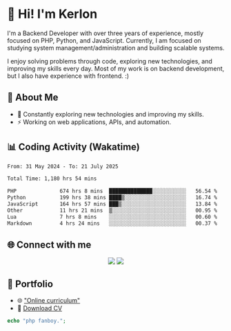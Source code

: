 # 👋 Hi! I'm Kerlon

I'm a Backend Developer with over three years of experience, mostly focused on PHP, Python, and JavaScript. Currently, I am focused on studying system management/administration and building scalable systems.

I enjoy solving problems through code, exploring new technologies, and improving my skills every day. Most of my work is on backend development, but I also have experience with frontend. :)

## 🚀 About Me

* 🌱 Constantly exploring new technologies and improving my skills.
* ⚡ Working on web applications, APIs, and automation.

## 📊 Coding Activity (Wakatime)

<!--START_SECTION:waka-->

```txt
From: 31 May 2024 - To: 21 July 2025

Total Time: 1,180 hrs 54 mins

PHP              674 hrs 8 mins  ██████████████░░░░░░░░░░░   56.54 %
Python           199 hrs 38 mins ████▒░░░░░░░░░░░░░░░░░░░░   16.74 %
JavaScript       164 hrs 57 mins ███▒░░░░░░░░░░░░░░░░░░░░░   13.84 %
Other            11 hrs 21 mins  ▒░░░░░░░░░░░░░░░░░░░░░░░░   00.95 %
Lua              7 hrs 8 mins    ░░░░░░░░░░░░░░░░░░░░░░░░░   00.60 %
Markdown         4 hrs 24 mins   ░░░░░░░░░░░░░░░░░░░░░░░░░   00.37 %
```

<!--END_SECTION:waka-->

## 🌐 Connect with me

<p align="center">
    <a href="https://www.linkedin.com/in/kerlon-fernandes"><img src="https://skillicons.dev/icons?i=linkedin" /></a>
    <a href="https://github.com/kerlonfernandes"><img src="https://skillicons.dev/icons?i=github" /></a>
</p>

## 📌 Portfolio

* 🌐 ["Online curriculum"](https://kerlon.com.br/)
* 📄 [Download CV](https://kerlon.com.br/assets/resumes/resume_en-us.pdf)

```php
echo "php fanboy.";
```
